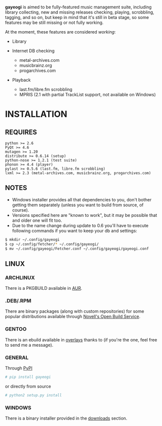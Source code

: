 **gayeogi** is aimed to be fully-featured music management suite, including library collecting, new and missing releases checking, playing, scrobbling, tagging, and so on,
but keep in mind that it's still in beta stage, so some features may be still missing or not fully working.

At the moment, these features are considered *working*:

- Library
- Internet DB checking
    - metal-archives.com
    - musicbrainz.org
    - progarchives.com

- Playback
    - last.fm/libre.fm scrobbling
    - MPRIS (2.1 with partial TrackList support, not available on Windows)

# INSTALLATION
## REQUIRES
```
python >= 2.6
PyQt >= 4.6
mutagen >= 1.20
distribute >= 0.6.14 (setup)
python-nose >= 1.2.1 (test suite)
phonon >= 4.4 (player)
pylast >= 0.5.6 (last.fm, libre.fm scrobbling)
lxml >= 2.3 (metal-archives.com, musicbrainz.org, progarchives.com)
```

## NOTES
- Windows installer provides all that dependencies to you, don't bother getting them separately (unless you want to build from source, of course).
- Versions specified here are "known to work", but it may be possible that and older one will fit too.
- Due to the name change during update to 0.6 you'll have to execute following commands if you want to keep your db and settings:
```sh
$ mkdir ~/.config/gayeogi
$ cp ~/.config/fetcher/* ~/.config/gayeogi/
$ mv ~/.config/gayeogi/Fetcher.conf ~/.config/gayeogi/gayeogi.conf
```

## LINUX
### ARCHLINUX

There is a PKGBUILD available in [AUR][aur].

[aur]: https://aur.archlinux.org/packages.php?ID=50500

### .DEB/.RPM

There are binary packages (along with custom repositories) for some popular distributions available through [Novell's Open Build Service][novell].

[novell]: https://build.opensuse.org/package/show?package=gayeogi&project=home%3AKenjiTakahashi

### GENTOO

There is an ebuild available in [overlays][overlays] thanks to <someone> (if you're the one, feel free to send me a message).

[overlays]: http://gpo.zugaina.org/media-sound/gayeogi

### GENERAL

Through [PyPI][pypi]
```sh
# pip install gayeogi
```
or directly from source
```sh
# python2 setup.py install
```

[pypi]: http://pypi.python.org/pypi/gayeogi/

### WINDOWS
There is a binary installer provided in the [downloads][downloads] section.

[downloads]: https://github.com/KenjiTakahashi/gayeogi/downloads
